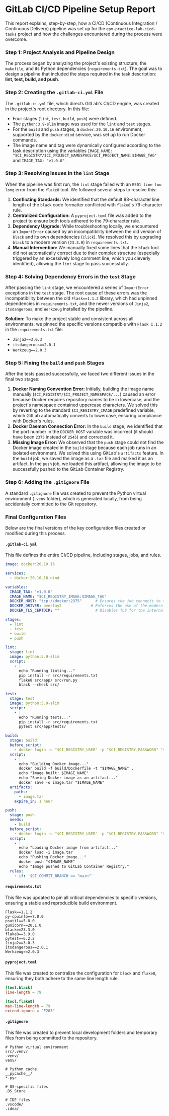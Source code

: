 # GitLab CI/CD Pipeline Setup Report

This report explains, step-by-step, how a CI/CD (Continuous Integration / Continuous Delivery) pipeline was set up for the `epm-practice-lab-cicd-tasks` project and how the challenges encountered during the process were overcome.

### Step 1: Project Analysis and Pipeline Design

The process began by analyzing the project's existing structure, the `makefile`, and its Python dependencies (`requirements.txt`). The goal was to design a pipeline that included the steps required in the task description: **lint, test, build, and push**.

### Step 2: Creating the `.gitlab-ci.yml` File

The `.gitlab-ci.yml` file, which directs GitLab's CI/CD engine, was created in the project's root directory. In this file:
- Four stages (`lint`, `test`, `build`, `push`) were defined.
- The `python:3.9-slim` image was used for the `lint` and `test` stages.
- For the `build` and `push` stages, a `docker:20.10.16` environment, supported by the `docker:dind` service, was set up to run Docker commands.
- The image name and tag were dynamically configured according to the task description using the variables `IMAGE_NAME: "$CI_REGISTRY/$CI_PROJECT_NAMESPACE/$CI_PROJECT_NAME:$IMAGE_TAG"` and `IMAGE_TAG: "v1.0.0"`.

### Step 3: Resolving Issues in the `lint` Stage

When the pipeline was first run, the `lint` stage failed with an `E501 line too long` error from the `flake8` tool. We followed several steps to resolve this:
1.  **Conflicting Standards:** We identified that the default 88-character line length of the `black` code formatter conflicted with `flake8`'s 79-character rule.
2.  **Centralized Configuration:** A `pyproject.toml` file was added to the project to ensure both tools adhered to the 79-character rule.
3.  **Dependency Upgrade:** While troubleshooting locally, we encountered an `ImportError` caused by an incompatibility between the old version of `black` and its own dependencies (`click`). We resolved this by upgrading `black` to a modern version (`23.3.0`) in `requirements.txt`.
4.  **Manual Intervention:** We manually fixed some lines that the `black` tool did not automatically correct due to their complex structure (especially triggered by an excessively long comment line, which you cleverly identified), allowing the `lint` stage to pass successfully.

### Step 4: Solving Dependency Errors in the `test` Stage

After passing the `lint` stage, we encountered a series of `ImportError` exceptions in the `test` stage. The root cause of these errors was the incompatibility between the old `Flask==1.1.2` library, which had unpinned dependencies in `requirements.txt`, and the newer versions of `Jinja2`, `itsdangerous`, and `Werkzeug` installed by the pipeline.

**Solution:** To make the project stable and consistent across all environments, we pinned the specific versions compatible with `Flask 1.1.2` in the `requirements.txt` file:
- `Jinja2==3.0.3`
- `itsdangerous==2.0.1`
- `Werkzeug==2.0.3`

### Step 5: Fixing the `build` and `push` Stages

After the tests passed successfully, we faced two different issues in the final two stages:
1.  **Docker Naming Convention Error:** Initially, building the image name manually (`$CI_REGISTRY/$CI_PROJECT_NAMESPACE/...`) caused an error because Docker requires repository names to be in lowercase, and the project's namespace contained uppercase characters. We solved this by reverting to the standard `$CI_REGISTRY_IMAGE` predefined variable, which GitLab automatically converts to lowercase, ensuring compliance with Docker's rules.
2.  **Docker Daemon Connection Error:** In the `build` stage, we identified that the port number in the `DOCKER_HOST` variable was incorrect (it should have been `2375` instead of `2545`) and corrected it.
3.  **Missing Image Error:** We observed that the `push` stage could not find the Docker image created in the `build` stage because each job runs in an isolated environment. We solved this using GitLab's `artifacts` feature. In the `build` job, we saved the image as a `.tar` file and marked it as an artifact. In the `push` job, we loaded this artifact, allowing the image to be successfully pushed to the GitLab Container Registry.

### Step 6: Adding the `.gitignore` File

A standard `.gitignore` file was created to prevent the Python virtual environment (`.venv` folder), which is generated locally, from being accidentally committed to the Git repository.

### Final Configuration Files

Below are the final versions of the key configuration files created or modified during this process.

#### `.gitlab-ci.yml`

This file defines the entire CI/CD pipeline, including stages, jobs, and rules.

```yaml
image: docker:20.10.16

services:
  - docker:20.10.16-dind

variables:
  IMAGE_TAG: "v1.0.0"
  IMAGE_NAME: "$CI_REGISTRY_IMAGE:$IMAGE_TAG"
  DOCKER_HOST: "tcp://docker:2375"      # Ensures the job connects to the dind service on the correct default port.
  DOCKER_DRIVER: overlay2             # Enforces the use of the modern and efficient overlay2 storage driver for performance.
  DOCKER_TLS_CERTDIR: ""                # Disables TLS for the internal, trusted network communication, preventing connection errors.

stages:
  - lint
  - test
  - build
  - push

lint:
  stage: lint
  image: python:3.9-slim
  script:
    - |
      echo "Running linting..."
      pip install -r src/requirements.txt
      flake8 src/app/ src/run.py
      black --check src/

test:
  stage: test
  image: python:3.9-slim
  script:
    - |
      echo "Running tests..."
      pip install -r src/requirements.txt
      pytest src/app/tests/

build:
  stage: build
  before_script:
    - docker login -u "$CI_REGISTRY_USER" -p "$CI_REGISTRY_PASSWORD" "$CI_REGISTRY"
  script:
    - |
      echo "Building Docker image..."
      docker build -f build/Dockerfile -t "$IMAGE_NAME" .
      echo "Image built: $IMAGE_NAME"
      echo "Saving Docker image as an artifact..."
      docker save -o image.tar "$IMAGE_NAME"
  artifacts:
    paths:
      - image.tar
    expire_in: 1 hour

push:
  stage: push
  needs:
    - build
  before_script:
    - docker login -u "$CI_REGISTRY_USER" -p "$CI_REGISTRY_PASSWORD" "$CI_REGISTRY"
  script:
    - |
      echo "Loading Docker image from artifact..."
      docker load -i image.tar
      echo "Pushing Docker image..."
      docker push "$IMAGE_NAME"
      echo "Image pushed to GitLab Container Registry."
  rules:
    - if: '$CI_COMMIT_BRANCH == "main"'
```

#### `requirements.txt`

This file was updated to pin all critical dependencies to specific versions, ensuring a stable and reproducible build environment.

```
Flask==1.1.2
py-cpuinfo==7.0.0
psutil==5.8.0
gunicorn==20.1.0
black==23.3.0
flake8==3.9.0
pytest==6.2.2
Jinja2==3.0.3
itsdangerous==2.0.1
Werkzeug==2.0.3
```

#### `pyproject.toml`

This file was created to centralize the configuration for `black` and `flake8`, ensuring they both adhere to the same line length rule.

```toml
[tool.black]
line-length = 79

[tool.flake8]
max-line-length = 79
extend-ignore = "E203"
```

#### `.gitignore`

This file was created to prevent local development folders and temporary files from being committed to the repository.

```
# Python virtual environment
src/.venv/
.venv/
venv/

# Python cache
__pycache__/
*.pyc

# OS-specific files
.DS_Store

# IDE files
.vscode/
.idea/
```
